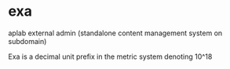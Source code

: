 # exa
aplab external admin (standalone content management system on subdomain)

Exa is a decimal unit prefix in the metric system denoting 10^18 
